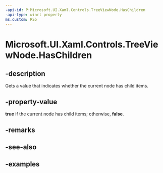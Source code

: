 ```yaml
---
-api-id: P:Microsoft.UI.Xaml.Controls.TreeViewNode.HasChildren
-api-type: winrt property
ms.custom: RS5
---
```

<!-- Property syntax.
public bool HasChildren { get; }
-->

# Microsoft.UI.Xaml.Controls.TreeViewNode.HasChildren


## -description

Gets a value that indicates whether the current node has child items.


## -property-value

**true** if the current node has child items; otherwise, **false**.


## -remarks


## -see-also


## -examples


